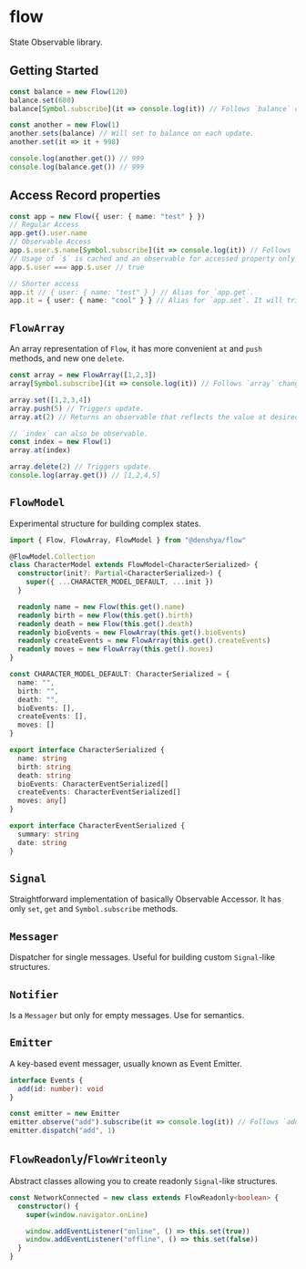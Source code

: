 # flow

State Observable library.

## Getting Started

```ts
const balance = new Flow(120)
balance.set(680)
balance[Symbol.subscribe](it => console.log(it)) // Follows `balance` changes.

const another = new Flow(1)
another.sets(balance) // Will set to balance on each update.
another.set(it => it + 998)

console.log(another.get()) // 999
console.log(balance.get()) // 999
```

## Access Record properties

```ts
const app = new Flow({ user: { name: "test" } })
// Regular Access
app.get().user.name
// Observable Access
app.$.user.$.name[Symbol.subscribe](it => console.log(it)) // Follows `app.user.name` changes.
// Usage of `$` is cached and an observable for accessed property only created when first accessed.
app.$.user === app.$.user // true

// Shorter access
app.it // { user: { name: "test" } } // Alias for `app.get`.
app.it = { user: { name: "cool" } } // Alias for `app.set`. It will trigger updates for any `$` accessed properties.
```

## `FlowArray`

An array representation of `Flow`, it has more convenient `at` and `push` methods, and new one `delete`.

```ts
const array = new FlowArray([1,2,3])
array[Symbol.subscribe](it => console.log(it)) // Follows `array` changes.

array.set([1,2,3,4])
array.push(5) // Triggers update.
array.at(2) // Returns an observable that reflects the value at desired index.

// `index` can also be observable.
const index = new Flow(1)
array.at(index)

array.delete(2) // Triggers update.
console.log(array.get()) // [1,2,4,5]
```

## `FlowModel`

Experimental structure for building complex states.

```ts
import { Flow, FlowArray, FlowModel } from "@denshya/flow"

@FlowModel.Collection
class CharacterModel extends FlowModel<CharacterSerialized> {
  constructor(init?: Partial<CharacterSerialized>) {
    super({ ...CHARACTER_MODEL_DEFAULT, ...init })
  }

  readonly name = new Flow(this.get().name)
  readonly birth = new Flow(this.get().birth)
  readonly death = new Flow(this.get().death)
  readonly bioEvents = new FlowArray(this.get().bioEvents)
  readonly createEvents = new FlowArray(this.get().createEvents)
  readonly moves = new FlowArray(this.get().moves)
}

const CHARACTER_MODEL_DEFAULT: CharacterSerialized = {
  name: "",
  birth: "",
  death: "",
  bioEvents: [],
  createEvents: [],
  moves: []
}

export interface CharacterSerialized {
  name: string
  birth: string
  death: string
  bioEvents: CharacterEventSerialized[]
  createEvents: CharacterEventSerialized[]
  moves: any[]
}

export interface CharacterEventSerialized {
  summary: string
  date: string
}
```

## `Signal`

Straightforward implementation of basically Observable Accessor. It has only `set`, `get` and `Symbol.subscribe` methods.

## `Messager`

Dispatcher for single messages. Useful for building custom `Signal`-like structures.

## `Notifier`

Is a `Messager` but only for empty messages. Use for semantics.

## `Emitter`

A key-based event messager, usually known as Event Emitter.

```ts
interface Events {
  add(id: number): void
}

const emitter = new Emitter
emitter.observe("add").subscribe(it => console.log(it)) // Follows `add` events.
emitter.dispatch("add", 1)
```

## `FlowReadonly`/`FlowWriteonly`

Abstract classes allowing you to create readonly `Signal`-like structures.

```ts
const NetworkConnected = new class extends FlowReadonly<boolean> {
  constructor() {
    super(window.navigator.onLine)

    window.addEventListener("online", () => this.set(true))
    window.addEventListener("offline", () => this.set(false))
  }
}
```
